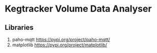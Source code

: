 # Kegtracker Volume Data Analyser

## Libraries
1) paho-mqtt
    https://pypi.org/project/paho-mqtt/
2) matplotlib
    https://pypi.org/project/matplotlib/